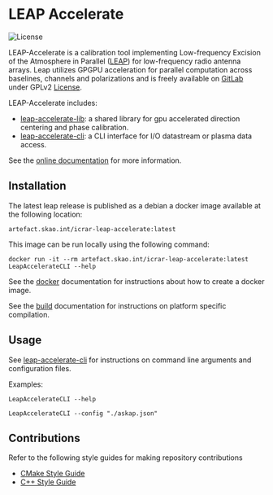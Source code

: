 # LEAP Accelerate

![License](https://img.shields.io/badge/license-GPL_2-blue)

LEAP-Accelerate is a calibration tool implementing Low-frequency Excision of the Atmosphere in Parallel ([LEAP](https://arxiv.org/abs/1807.04685)) for low-frequency radio antenna arrays. Leap utilizes GPGPU acceleration for parallel computation across baselines, channels and polarizations and is freely available on [GitLab](https://gitlab.com/ska-telescope/icrar-leap-accelerate) under GPLv2 [License](LICENSE).

LEAP-Accelerate includes:

* [leap-accelerate-lib](src/icrar/leap-accelerate/ReadMe.md): a shared library for gpu accelerated direction centering and phase calibration.
* [leap-accelerate-cli](src/icrar/leap-accelerate-cli/ReadMe.md): a CLI interface for I/O datastream or plasma data access.
<!---* leap-accelerate-client: a socket client interface for processing data from a LEAP-Cal server--->
<!---* leap-accelerate-server: a socket server interface for dispatching data processing to LEAP-Cal clients--->

See the [online documentation](https://developer.skatelescope.org/projects/icrar-leap-accelerate/en/latest/) for more information.

## Installation

The latest leap release is published as a debian a docker image available at the following location:

`artefact.skao.int/icrar-leap-accelerate:latest`

This image can be run locally using the following command:

`docker run -it --rm artefact.skao.int/icrar-leap-accelerate:latest LeapAccelerateCLI --help`

See the [docker](docs/src/md/Docker.md) documentation for instructions about how to create a docker image.

See the [build](docs/src/md/Build.md) documentation for instructions on platform specific compilation.

## Usage

See [leap-accelerate-cli](docs/src/md/LeapAccelerateCLI.md) for instructions on command line arguments and configuration files.

Examples:

`LeapAccelerateCLI --help`

`LeapAccelerateCLI --config "./askap.json"`

## Contributions

Refer to the following style guides for making repository contributions

* [CMake Style Guide](docs/src/md/specs/CMakeStyleGuide.md)
* [C++ Style Guide](docs/src/md/specs/CPlusPlusStyleGuide.md)
